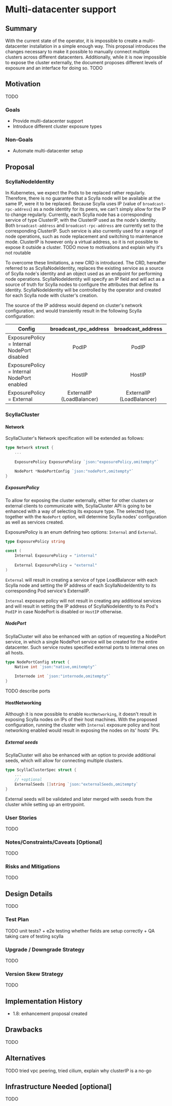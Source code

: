 # Multi-datacenter support

## Summary

With the current state of the operator, it is impossible to create a multi-datacenter installation in a simple enough way.
This proposal introduces the changes necessary to make it possible to manually connect multiple clusters across different datacenters.
Additionally, while it is now impossible to expose the cluster externally, the document proposes different levels of exposure and an interface for doing so. TODO

## Motivation

TODO

### Goals

* Provide multi-datacenter support
* Introduce different cluster  exposure types

### Non-Goals

* Automate multi-datacenter setup

## Proposal

### ScyllaNodeIdentity

In Kubernetes, we expect the Pods to be replaced rather regularly. Therefore, there is no guarantee that a Scylla node will be available at the same IP, were it to be replaced. Because Scylla uses IP (value of `broadcast-rpc-address`) as a node identity for its peers, we can't simply allow for the IP to change regularly.
Currently, each Scylla node has a corresponding service of type ClusterIP, with the ClusterIP used as the node's identity. Both `broadcast-address` and `broadcast-rpc-address` are currently set to the corresponding ClusterIP. Such service is also currently used for a range of node operations, such as node replacement and switching to maintenance mode.
ClusterIP is however only a virtual address, so it is not possible to expose it outside a cluster. TODO move to motivations and explain why it's not routable

To overcome these limitations, a new CRD is introduced. The CRD, hereafter referred to as ScyllaNodeIdentity, replaces the existing service as a source of Scylla node's identity and an object used as an endpoint for performing node operations.
ScyllaNodeIdentity will specify an IP field and will act as a source of truth for Scylla nodes to configure the attributes that define its identity.
ScyllaNodeIdentity will be controlled by the operator and created for each Scylla node with cluster's creation. 

The source of the IP address would depend on cluster's network configuration, and would transiently result in the following Scylla configuration:


| Config                                         |   broadcast_rpc_address   |     broadcast_address     | listen_address | rpc_address |
|------------------------------------------------|:-------------------------:|:-------------------------:|:--------------:|:-----------:|
| ExposurePolicy = Internal<br>NodePort disabled |           PodIP           |           PodIP           |    0.0.0.0     |   0.0.0.0   |
| ExposurePolicy = Internal<br>NodePort enabled  |          HostIP           |          HostIP           |    0.0.0.0     |   0.0.0.0   |
| ExposurePolicy = External                      | ExternalIP (LoadBalancer) | ExternalIP (LoadBalancer) |    0.0.0.0     |   0.0.0.0   |


### ScyllaCluster

#### Network

ScyllaCluster's Network specification will be extended as follows:

```go
type Network struct {
	...
	
	ExposurePolicy ExposurePolicy `json:"exposurePolicy,omitempty"`

	NodePort *NodePortConfig `json:"nodePort,omitempty"`
}
```


##### ExposurePolicy

To allow for exposing the cluster externally, either for other clusters or external clients to communicate with, ScyllaCluster API is going to be enhanced with a way of selecting its exposure type.
The selected type, together with the `NodePort` option, will determine Scylla nodes' configuration as well as services created.

ExposurePolicy is an enum defining two options: `Internal` and `External`.

```go
type ExposurePolicy string

const (
	Internal ExposurePolicy = "internal"
	
	External ExposurePolicy = "external"
)
```

`External` will result in creating a service of type LoadBalancer with each Scylla node and setting the IP address of each ScyllaNodeIdentity to its corresponding Pod service's ExternalIP.

`Internal` exposure policy will not result in creating any additional services and will result in setting the IP address of ScyllaNodeIdentity to its Pod's `PodIP` in case NodePort is disabled or `HostIP` otherwise.

##### NodePort

ScyllaCluster will also be enhanced with an option of requesting a NodePort service, in which a single NodePort service will be created for the entire datacenter. Such service routes specified external ports to internal ones on all hosts.

```go
type NodePortConfig struct {
	Native int `json:"native,omitempty"`
	
	Internode int `json:"internode,omitempty"`
}
```

TODO describe ports

#### HostNetworking 

Although it is now possible to enable `HostNetworking`, it doesn't result in exposing Scylla nodes on IPs of their host machines. With the proposed configuration, running the cluster with `Internal` exposure policy and host networking enabled would result in exposing the nodes on its' hosts' IPs. 

##### External seeds

ScyllaCluster will also be enhanced with an option to provide additional seeds, which will allow for connecting multiple clusters.
```go
type ScyllaClusterSpec struct {
    ...
    // +optional
    ExternalSeeds []string `json:"externalSeeds,omitempty`
}
```
External seeds will be validated and later merged with seeds from the cluster while setting up an entrypoint. 


### User Stories

TODO

### Notes/Constraints/Caveats [Optional]

TODO

### Risks and Mitigations

TODO

## Design Details

TODO

### Test Plan

TODO unit tests? + e2e testing whether fields are setup correctly + QA taking care of testing scylla

### Upgrade / Downgrade Strategy

TODO

### Version Skew Strategy

TODO

## Implementation History

- 1.8: enhancement proposal created

## Drawbacks

TODO

## Alternatives

TODO tried vpc peering, tried cilium, explain why clusterIP is a no-go

## Infrastructure Needed [optional]

TODO